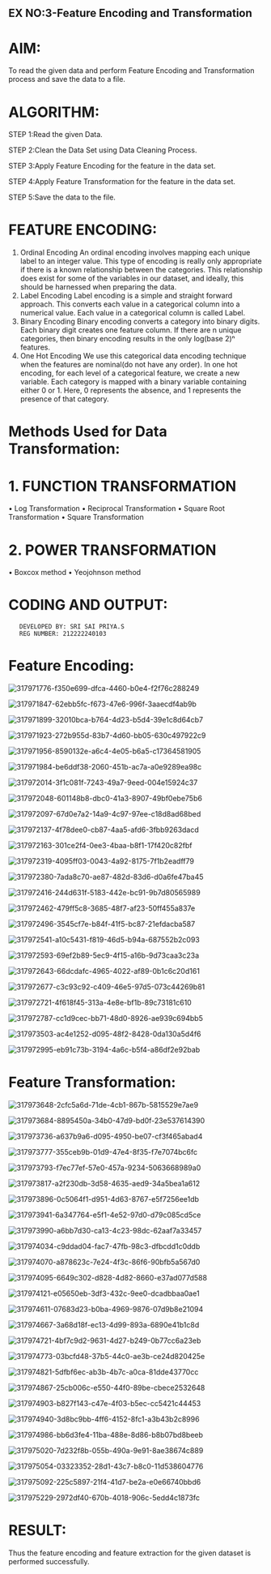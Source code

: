 ## EX NO:3-Feature Encoding and Transformation

# AIM:
To read the given data and perform Feature Encoding and Transformation process and save the data to a file.

# ALGORITHM:

STEP 1:Read the given Data.

STEP 2:Clean the Data Set using Data Cleaning Process.

STEP 3:Apply Feature Encoding for the feature in the data set.

STEP 4:Apply Feature Transformation for the feature in the data set.

STEP 5:Save the data to the file.

# FEATURE ENCODING:
1. Ordinal Encoding
An ordinal encoding involves mapping each unique label to an integer value. This type of encoding is really only appropriate if there is a known relationship between the categories. This relationship does exist for some of the variables in our dataset, and ideally, this should be harnessed when preparing the data.
2. Label Encoding
Label encoding is a simple and straight forward approach. This converts each value in a categorical column into a numerical value. Each value in a categorical column is called Label.
3. Binary Encoding
Binary encoding converts a category into binary digits. Each binary digit creates one feature column. If there are n unique categories, then binary encoding results in the only log(base 2)ⁿ features.
4. One Hot Encoding
We use this categorical data encoding technique when the features are nominal(do not have any order). In one hot encoding, for each level of a categorical feature, we create a new variable. Each category is mapped with a binary variable containing either 0 or 1. Here, 0 represents the absence, and 1 represents the presence of that category.

# Methods Used for Data Transformation:
  # 1. FUNCTION TRANSFORMATION
• Log Transformation
• Reciprocal Transformation
• Square Root Transformation
• Square Transformation
  # 2. POWER TRANSFORMATION
• Boxcox method
• Yeojohnson method

# CODING AND OUTPUT:
       DEVELOPED BY: SRI SAI PRIYA.S
       REG NUMBER: 212222240103

# Feature Encoding:

![317971776-f350e699-dfca-4460-b0e4-f2f76c288249](https://github.com/SriSaiPriyaSenthilvel/EXNO-3-DS/assets/119475702/2e4d7564-0d70-4eb6-857a-ce45cd16e8f2)

![317971847-62ebb5fc-f673-47e6-996f-3aaecdf4ab9b](https://github.com/SriSaiPriyaSenthilvel/EXNO-3-DS/assets/119475702/7554e28e-d98b-4ea3-8104-ee18a8fb60cb)

![317971899-32010bca-b764-4d23-b5d4-39e1c8d64cb7](https://github.com/SriSaiPriyaSenthilvel/EXNO-3-DS/assets/119475702/a548bbd1-87d9-494c-9b8e-d9cf99a7f7c2)

![317971923-272b955d-83b7-4d60-bb05-630c497922c9](https://github.com/SriSaiPriyaSenthilvel/EXNO-3-DS/assets/119475702/e15ff6b7-8a94-4e5f-a2f1-4830ae2d7888)

![317971956-8590132e-a6c4-4e05-b6a5-c17364581905](https://github.com/SriSaiPriyaSenthilvel/EXNO-3-DS/assets/119475702/65f52781-4f94-499b-85f5-886c3aa643d5)

![317971984-be6ddf38-2060-451b-ac7a-a0e9289ea98c](https://github.com/SriSaiPriyaSenthilvel/EXNO-3-DS/assets/119475702/5f7217ec-905d-4fdf-ab82-12d38d2b1eaa)

![317972014-3f1c081f-7243-49a7-9eed-004e15924c37](https://github.com/SriSaiPriyaSenthilvel/EXNO-3-DS/assets/119475702/97efa747-9039-4e63-9ca7-11f39d821d89)

![317972048-601148b8-dbc0-41a3-8907-49bf0ebe75b6](https://github.com/SriSaiPriyaSenthilvel/EXNO-3-DS/assets/119475702/43b4b4e3-f12c-4083-b1d7-9e8ba2a748c3)

![317972097-67d0e7a2-14a9-4c97-97ee-c18d8ad68bed](https://github.com/SriSaiPriyaSenthilvel/EXNO-3-DS/assets/119475702/9e70224c-b1ad-4ee1-add1-54fc95405889)

![317972137-4f78dee0-cb87-4aa5-afd6-3fbb9263dacd](https://github.com/SriSaiPriyaSenthilvel/EXNO-3-DS/assets/119475702/07081789-022e-482b-9487-881e47f5c13a)

![317972163-301ce2f4-0ee3-4baa-b8f1-17f420c82fbf](https://github.com/SriSaiPriyaSenthilvel/EXNO-3-DS/assets/119475702/6049db0b-d7bd-4503-8f6c-304ce2511ae1)

![317972319-4095ff03-0043-4a92-8175-7f1b2eadff79](https://github.com/SriSaiPriyaSenthilvel/EXNO-3-DS/assets/119475702/a914ef01-be7e-4ef1-8a48-96b1b0aa1987)

![317972380-7ada8c70-ae87-482d-83d6-d0a6fe47ba45](https://github.com/SriSaiPriyaSenthilvel/EXNO-3-DS/assets/119475702/8c19eaaa-f447-4a44-a4d2-487e4e7bc5ee)

![317972416-244d631f-5183-442e-bc91-9b7d80565989](https://github.com/SriSaiPriyaSenthilvel/EXNO-3-DS/assets/119475702/0b3b3ba2-1f87-410a-a80e-fc9e28b032bf)

![317972462-479ff5c8-3685-48f7-af23-50ff455a837e](https://github.com/SriSaiPriyaSenthilvel/EXNO-3-DS/assets/119475702/99950cfd-463e-496d-aea5-aadebed7bbe6)

![317972496-3545cf7e-b84f-41f5-bc87-21efdacba587](https://github.com/SriSaiPriyaSenthilvel/EXNO-3-DS/assets/119475702/878558d5-b027-4964-b105-cb5e2f46d488)

![317972541-a10c5431-f819-46d5-b94a-687552b2c093](https://github.com/SriSaiPriyaSenthilvel/EXNO-3-DS/assets/119475702/f1b87b63-91aa-493a-9add-bbd637ad0192)

![317972593-69ef2b89-5ec9-4f15-a16b-9d73caa3c23a](https://github.com/SriSaiPriyaSenthilvel/EXNO-3-DS/assets/119475702/694b852e-efbc-4660-9b16-10296d4a681a)

![317972643-66dcdafc-4965-4022-af89-0b1c6c20d161](https://github.com/SriSaiPriyaSenthilvel/EXNO-3-DS/assets/119475702/ddb80f72-966d-479f-a4d1-36e660f6339c)

![317972677-c3c93c92-c409-46e5-97d5-073c44269b81](https://github.com/SriSaiPriyaSenthilvel/EXNO-3-DS/assets/119475702/ff9beb95-8f62-478d-920a-ada9367a1b93)

![317972721-4f618f45-313a-4e8e-bf1b-89c73181c610](https://github.com/SriSaiPriyaSenthilvel/EXNO-3-DS/assets/119475702/0990539a-4617-4c5a-9566-8755aa664bd3)

![317972787-cc1d9cec-bb71-48d0-8926-ae939c694bb5](https://github.com/SriSaiPriyaSenthilvel/EXNO-3-DS/assets/119475702/7c268e26-0b86-4ae0-9ad2-c2ae0fff1aba)

![317973503-ac4e1252-d095-48f2-8428-0da130a5d4f6](https://github.com/SriSaiPriyaSenthilvel/EXNO-3-DS/assets/119475702/5e38921e-ab58-42c1-bf8a-b8f3df0e1dec)

![317972995-eb91c73b-3194-4a6c-b5f4-a86df2e92bab](https://github.com/SriSaiPriyaSenthilvel/EXNO-3-DS/assets/119475702/93216dfd-08ee-43db-bb2b-f3cbea880694)

# Feature Transformation:

![317973648-2cfc5a6d-71de-4cb1-867b-5815529e7ae9](https://github.com/SriSaiPriyaSenthilvel/EXNO-3-DS/assets/119475702/c3848b53-4294-445e-adb6-710615f451bf)

![317973684-8895450a-34b0-47d9-bd0f-23e537614390](https://github.com/SriSaiPriyaSenthilvel/EXNO-3-DS/assets/119475702/5d8b7064-3e72-4529-a568-c28733e8ffcf)

![317973736-a637b9a6-d095-4950-be07-cf3f465abad4](https://github.com/SriSaiPriyaSenthilvel/EXNO-3-DS/assets/119475702/67d21b10-e5e8-48e3-a91d-9d1ee97021df)

![317973777-355ceb9b-01d9-47e4-8f35-f7e7074bc6fc](https://github.com/SriSaiPriyaSenthilvel/EXNO-3-DS/assets/119475702/4d809d7a-ac7f-4f6f-935f-8bedee94229c)

![317973793-f7ec77ef-57e0-457a-9234-5063668989a0](https://github.com/SriSaiPriyaSenthilvel/EXNO-3-DS/assets/119475702/4143389d-487a-4687-8988-272d5cf7c0dc)

![317973817-a2f230db-3d58-4635-aed9-34a5bea1a612](https://github.com/SriSaiPriyaSenthilvel/EXNO-3-DS/assets/119475702/aa6efec8-c4f1-4bfb-871a-f8d24c94a3ed)

![317973896-0c5064f1-d951-4d63-8767-e5f7256ee1db](https://github.com/SriSaiPriyaSenthilvel/EXNO-3-DS/assets/119475702/be92b33f-d95c-4254-8261-d5d19dc72d20)

![317973941-6a347764-e5f1-4e52-97d0-d79c085cd5ce](https://github.com/SriSaiPriyaSenthilvel/EXNO-3-DS/assets/119475702/3bab08a2-a9ef-477d-ad19-b93d09fa3b81)

![317973990-a6bb7d30-ca13-4c23-98dc-62aaf7a33457](https://github.com/SriSaiPriyaSenthilvel/EXNO-3-DS/assets/119475702/ad3bf924-e7ce-4513-9c89-c12fa22384c6)

![317974034-c9ddad04-fac7-47fb-98c3-dfbcdd1c0ddb](https://github.com/SriSaiPriyaSenthilvel/EXNO-3-DS/assets/119475702/a3e6a467-082a-4c2b-b12c-f7c07bdfa458)

![317974070-a878623c-7e24-4f3c-86f6-90bfb5a567d0](https://github.com/SriSaiPriyaSenthilvel/EXNO-3-DS/assets/119475702/d76000d8-1c74-469e-a3e7-f56b70452ed9)

![317974095-6649c302-d828-4d82-8660-e37ad077d588](https://github.com/SriSaiPriyaSenthilvel/EXNO-3-DS/assets/119475702/6b67ec18-77ee-4138-b830-ec5282a26d36)

![317974121-e05650eb-3df3-432c-9ee0-dcadbbaa0ae1](https://github.com/SriSaiPriyaSenthilvel/EXNO-3-DS/assets/119475702/982f8a37-59d2-435e-bfec-8add5ef3137a)

![317974611-07683d23-b0ba-4969-9876-07d9b8e21094](https://github.com/SriSaiPriyaSenthilvel/EXNO-3-DS/assets/119475702/adc4b8cd-c58a-46cb-b373-a682d30818c1)

![317974667-3a68d18f-ec13-4d99-893a-6890e41b1c8d](https://github.com/SriSaiPriyaSenthilvel/EXNO-3-DS/assets/119475702/85547dd2-314a-428b-bdf0-f6c76307b8de)

![317974721-4bf7c9d2-9631-4d27-b249-0b77cc6a23eb](https://github.com/SriSaiPriyaSenthilvel/EXNO-3-DS/assets/119475702/791b9cc5-82ab-40d1-8419-4974bf9d8118)

![317974773-03bcfd48-37b5-44c0-ae3b-ce24d820425e](https://github.com/SriSaiPriyaSenthilvel/EXNO-3-DS/assets/119475702/74d63aa7-72c3-4be0-8bf1-9f8df04b64db)

![317974821-5dfbf6ec-ab3b-4b7c-a0ca-81dde43770cc](https://github.com/SriSaiPriyaSenthilvel/EXNO-3-DS/assets/119475702/23b7268f-3a65-466e-a66b-863a8222bfff)

![317974867-25cb006c-e550-44f0-89be-cbece2532648](https://github.com/SriSaiPriyaSenthilvel/EXNO-3-DS/assets/119475702/cc6f9d48-c2f7-4ad4-bf43-da0c29603e5b)

![317974903-b827f143-c47e-4f03-b5ec-cc5421c44453](https://github.com/SriSaiPriyaSenthilvel/EXNO-3-DS/assets/119475702/fb8e0c04-c93b-4494-8ff2-3ae8ce28850c)

![317974940-3d8bc9bb-4ff6-4152-8fc1-a3b43b2c8996](https://github.com/SriSaiPriyaSenthilvel/EXNO-3-DS/assets/119475702/c749e16a-edce-4c51-bfdc-135962d2ae65)

![317974986-bb6d3fe4-11ba-488e-8d86-b8b07bd8beeb](https://github.com/SriSaiPriyaSenthilvel/EXNO-3-DS/assets/119475702/54900dc2-a15d-4257-83ff-caef006b4a61)

![317975020-7d232f8b-055b-490a-9e91-8ae38674c889](https://github.com/SriSaiPriyaSenthilvel/EXNO-3-DS/assets/119475702/23e88679-ae7a-4f2a-a855-00677619a536)

![317975054-03323352-28d1-43c7-b8c0-11d538604776](https://github.com/SriSaiPriyaSenthilvel/EXNO-3-DS/assets/119475702/f11a8749-5b23-40e9-b06c-215eb34fc3e8)

![317975092-225c5897-21f4-41d7-be2a-e0e66740bbd6](https://github.com/SriSaiPriyaSenthilvel/EXNO-3-DS/assets/119475702/ebd0ed39-92e2-4cdc-8698-d7f40db62869)

![317975229-2972df40-670b-4018-906c-5edd4c1873fc](https://github.com/SriSaiPriyaSenthilvel/EXNO-3-DS/assets/119475702/358462f9-8572-4699-8c86-cffff4907076)

# RESULT:
Thus the feature encoding and feature extraction for the given dataset is performed successfully.

       
